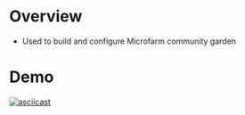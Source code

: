 # Overview
- Used to build and configure Microfarm community garden 

# Demo 
[![asciicast](https://asciinema.org/a/OeKHvIxzLvE9VpHV41sXwkmrT.svg)](https://asciinema.org/a/OeKHvIxzLvE9VpHV41sXwkmrT)
